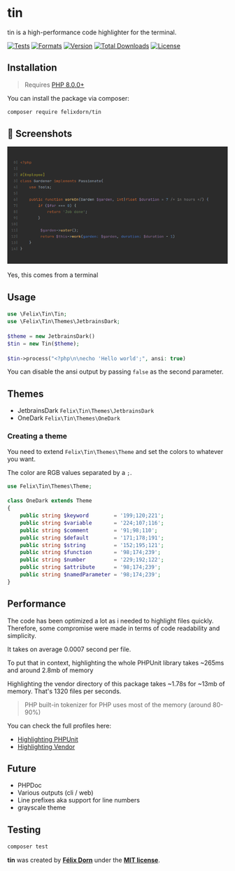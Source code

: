 # tin

tin is a high-performance code highlighter for the terminal.

[![Tests](https://github.com/felixdorn/tin/actions/workflows/tests.yml/badge.svg?branch=master)](https://github.com/felixdorn/tin/actions/workflows/tests.yml)
[![Formats](https://github.com/felixdorn/tin/actions/workflows/formats.yml/badge.svg?branch=master)](https://github.com/felixdorn/tin/actions/workflows/formats.yml)
[![Version](https://poser.pugx.org/felixdorn/tin/version)](//packagist.org/packages/felixdorn/tin)
[![Total Downloads](https://poser.pugx.org/felixdorn/tin/downloads)](//packagist.org/packages/felixdorn/tin)
[![License](https://poser.pugx.org/felixdorn/tin/license)](//packagist.org/packages/felixdorn/tin)

## Installation

> Requires [PHP 8.0.0+](https://php.net/releases)

You can install the package via composer:

```bash
composer require felixdorn/tin
```

## 🔞 Screenshots

![A piece of code highlighted using tin](art/screenshot.png)

Yes, this comes from a terminal

## Usage

```php
use \Felix\Tin\Tin;
use \Felix\Tin\Themes\JetbrainsDark;

$theme = new JetbrainsDark()
$tin = new Tin($theme);

$tin->process("<?php\n\necho 'Hello world';", ansi: true)
```

You can disable the ansi output by passing `false` as the second parameter.

## Themes

* JetbrainsDark `Felix\Tin\Themes\JetbrainsDark`
* OneDark `Felix\Tin\Themes\OneDark`

### Creating a theme

You need to extend `Felix\Tin\Themes\Theme` and set the colors to whatever you want.

The color are RGB values separated by a `;`.

```php
use Felix\Tin\Themes\Theme;

class OneDark extends Theme
{
    public string $keyword        = '199;120;221';
    public string $variable       = '224;107;116';
    public string $comment        = '91;98;110';
    public string $default        = '171;178;191';
    public string $string         = '152;195;121';
    public string $function       = '98;174;239';
    public string $number         = '229;192;122';
    public string $attribute      = '98;174;239';
    public string $namedParameter = '98;174;239';
}
```

## Performance

The code has been optimized a lot as i needed to highlight files quickly. Therefore, some compromise were made in terms
of code readability and simplicity.

It takes on average 0.0007 second per file.

To put that in context, highlighting the whole PHPUnit library takes ~265ms and around 2.8mb of memory

Highlighting the vendor directory of this package takes ~1.78s for ~13mb of memory. That's 1320 files per seconds.

> PHP built-in tokenizer for PHP uses most of the memory (around 80-90%)

You can check the full profiles here:

* [Highlighting PHPUnit](https://blackfire.io/profiles/2bd4c150-5226-4645-85fa-ffed43dc4602/graph)
* [Highlighting Vendor](https://blackfire.io/profiles/fa9b900f-d398-4efa-b999-9e7470b714b4/graph)

## Future

* PHPDoc
* Various outputs (cli / web)
* Line prefixes aka support for line numbers
* grayscale theme

## Testing

```bash
composer test
```

**tin** was created by **[Félix Dorn](https://twitter.com/afelixdorn)** under
the **[MIT license](https://opensource.org/licenses/MIT)**.
